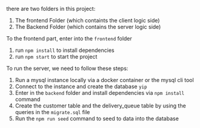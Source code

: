 there are two folders in this project:
1. The frontend Folder (which containts the client logic side)
2. The Backend Folder (which contains the server logic side)


To the frontend part, enter into the `frontend` folder
1. run `npm install` to install dependencies
2. run `npm start` to start the project

To run the server, we need to follow these steps:

1. Run a mysql instance locally via a docker container or the mysql cli tool
2. Connect to the instance and create the database `yip`
3. Enter in the `backend` folder and install dependencies via `npm install` command
5. Create the customer table and the delivery_queue table by using the queries in the `migrate.sql` file
6. Run the `npm run seed` command to seed to data into the database

